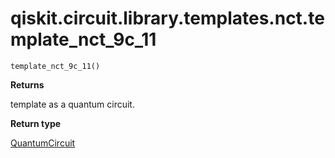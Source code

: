 # qiskit.circuit.library.templates.nct.template\_nct\_9c\_11

<span id="undefined" />

`template_nct_9c_11()`

**Returns**

template as a quantum circuit.

**Return type**

[QuantumCircuit](qiskit.circuit.QuantumCircuit#qiskit.circuit.QuantumCircuit "qiskit.circuit.QuantumCircuit")
